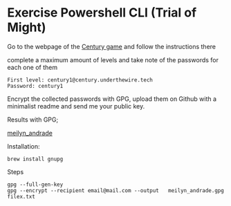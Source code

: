 # Exercise Powershell CLI (Trial of Might)



Go to the webpage of the [Century game](https://underthewire.tech/century) and follow the instructions there

complete a maximum amount of levels and take note of the passwords for each one of them

    First level: century1@century.underthewire.tech
    Password: century1
    
    
Encrypt the collected passwords with GPG, upload them on Github with a minimalist readme and send me your public key.

Results with GPG;

[meilyn_andrade](meilyn_andrade.txt.gpg)

Installation:

	brew install gnupg
	
Steps	
	
	gpg --full-gen-key
	gpg --encrypt --recipient email@mail.com --output 	meilyn_andrade.gpg filex.txt
		

